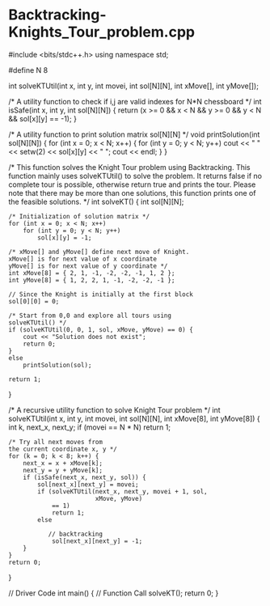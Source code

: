 # Backtracking-Knights_Tour_problem.cpp

#include <bits/stdc++.h>
using namespace std;
 
#define N 8
 
int solveKTUtil(int x, int y, int movei, int sol[N][N],
                int xMove[], int yMove[]);
 
/* A utility function to check if i,j are
valid indexes for N*N chessboard */
int isSafe(int x, int y, int sol[N][N])
{
    return (x >= 0 && x < N && y >= 0 && y < N
            && sol[x][y] == -1);
}
 
/* A utility function to print
solution matrix sol[N][N] */
void printSolution(int sol[N][N])
{
    for (int x = 0; x < N; x++) {
        for (int y = 0; y < N; y++)
            cout << " " << setw(2) << sol[x][y] << " ";
        cout << endl;
    }
}
 
/* This function solves the Knight Tour problem using
Backtracking. This function mainly uses solveKTUtil()
to solve the problem. It returns false if no complete
tour is possible, otherwise return true and prints the
tour.
Please note that there may be more than one solutions,
this function prints one of the feasible solutions. */
int solveKT()
{
    int sol[N][N];
 
    /* Initialization of solution matrix */
    for (int x = 0; x < N; x++)
        for (int y = 0; y < N; y++)
            sol[x][y] = -1;
 
    /* xMove[] and yMove[] define next move of Knight.
    xMove[] is for next value of x coordinate
    yMove[] is for next value of y coordinate */
    int xMove[8] = { 2, 1, -1, -2, -2, -1, 1, 2 };
    int yMove[8] = { 1, 2, 2, 1, -1, -2, -2, -1 };
 
    // Since the Knight is initially at the first block
    sol[0][0] = 0;
 
    /* Start from 0,0 and explore all tours using
    solveKTUtil() */
    if (solveKTUtil(0, 0, 1, sol, xMove, yMove) == 0) {
        cout << "Solution does not exist";
        return 0;
    }
    else
        printSolution(sol);
 
    return 1;
}
 
/* A recursive utility function to solve Knight Tour
problem */
int solveKTUtil(int x, int y, int movei, int sol[N][N],
                int xMove[8], int yMove[8])
{
    int k, next_x, next_y;
    if (movei == N * N)
        return 1;
 
    /* Try all next moves from
    the current coordinate x, y */
    for (k = 0; k < 8; k++) {
        next_x = x + xMove[k];
        next_y = y + yMove[k];
        if (isSafe(next_x, next_y, sol)) {
            sol[next_x][next_y] = movei;
            if (solveKTUtil(next_x, next_y, movei + 1, sol,
                            xMove, yMove)
                == 1)
                return 1;
            else
                
               // backtracking
                sol[next_x][next_y] = -1;
        }
    }
    return 0;
}
 
// Driver Code
int main()
{
      // Function Call
    solveKT();
    return 0;
}

